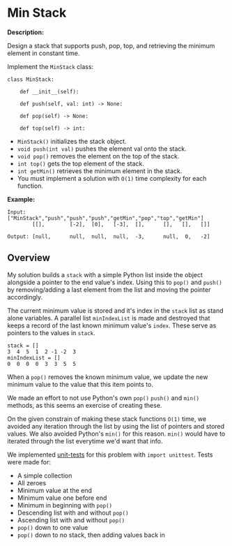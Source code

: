 # Min Stack

**Description:**

Design a stack that supports push, pop, top, and retrieving the minimum element in constant time.

Implement the `MinStack` class:

```python3
class MinStack:

    def __init__(self):
        
    def push(self, val: int) -> None:
        
    def pop(self) -> None:
        
    def top(self) -> int:

```

- `MinStack()` initializes the stack object.
- `void push(int val)` pushes the element val onto the stack.
- `void pop()` removes the element on the top of the stack.
- `int top()` gets the top element of the stack.
- `int getMin()` retrieves the minimum element in the stack.
- You must implement a solution with `O(1)` time complexity for each function.


**Example:**
```
Input:  ["MinStack","push","push","push","getMin","pop","top","getMin"]
        [[],        [-2],  [0],   [-3],  [],      [],   [],   []]

Output: [null,      null,  null,  null,  -3,      null,  0,   -2]
```


## Overview

My solution builds a `stack` with a simple Python list inside the object alongside a pointer to the end value's index. Using this to `pop()` and `push()` by removing/adding a last element from the list and moving the pointer accordingly.

The current minimum value is stored and it's index in the `stack` list as stand alone variables. A parallel list `minIndexList` is made and destroyed that keeps a record of the last known minimum value's `index`. These serve as pointers to the values in `stack`.

```
stack = []
3  4  5  1  2 -1 -2  3
minIndexList = []
0  0  0  0  3  3  5  5
```

When a `pop()` removes the known minimum value, we update the new minimum value to the value that this item points to.

We made an effort to not use Python's own `pop()` `push()` and `min()` methods, as this seems an exercise of creating these.

On the given constrain of making these stack functions `O(1)` time, we avoided any iteration through the list by using the list of pointers and stored values. We also avoided Python's `min()` for this reason. `min()` would have to iterated through the list everytime we'd want that info.

We implemented [unit-tests](https://github.com/bmmurthum/LeetCode-Problems/blob/master/Medium/Min-Stack/test.py) for this problem with `import unittest`. Tests were made for:
- A simple collection
- All zeroes
- Minimum value at the end
- Minimum value one before end
- Minimum in beginning with `pop()`
- Descending list with and without `pop()`
- Ascending list with and without `pop()`
- `pop()` down to one value
- `pop()` down to no stack, then adding values back in
